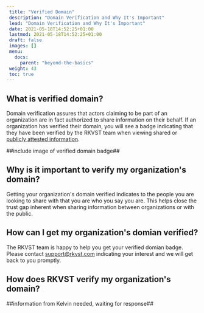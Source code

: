 ```yaml
---
 title: "Verified Domain"
 description: "Domain Verification and Why It's Important"
 lead: "Domain Verification and Why It's Important"
 date: 2021-05-18T14:52:25+01:00
 lastmod: 2021-05-18T14:52:25+01:00
 draft: false
 images: []
 menu:
   docs:
     parent: "beyond-the-basics"
 weight: 43
 toc: true
---
```


## What is verified domain?

Domain verification assures that actors claiming to be part of an organization are in fact authorized to share information on their behalf. If an organization has verified their domain, you will see a badge indicating that they have been verified by the RKVST team when viewing shared or [publicly attested information](../public-attestation/). 

##include image of verified domain badge##

## Why is it important to verify my organization's domain?

Getting your organization's domain verified indicates to the people you are looking to share with that you are who you say you are. This helps close the trust gap inherent when sharing information between organizations or with the public. 

## How can I get my organization's domian verified? 

The RKVST team is happy to help you get your verified domian badge. Please contact support@rkvst.com indicating your interest and we will get back to you promptly.

## How does RKVST verify my organization's domain?

##information from Kelvin needed, waiting for response##